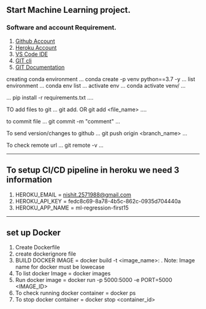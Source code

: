 ## Start Machine Learning project.

### Software and account Requirement.

1. [Github Account](https://github.com)
2. [Heroku Account](https://dashboard.heroku.com/login)
3. [VS Code IDE](https://code.visualstudio.com/download)
4. [GIT cli](https://git-scm.com/downloads)
5. [GIT Documentation](https://git-scm.com/docs/gittutorial)


creating conda environment
...
conda create -p venv python==3.7 -y
...
list environment
...
conda env list
...
activate env
...
conda activate venv/
...

...
pip install -r requirements.txt
....


TO add files to git
...
git add.  OR git add <file_name>
....

to commit file
...
git commit -m "comment"
...

To send version/changes to github
...
git push origin <branch_name>
...

To check remote url
...
git remote -v
...

-------------------------------------------------------
To setup CI/CD pipeline in heroku we need 3 information
-------------------------------------------------------

1. HEROKU_EMAIL = nishit.2571988@gmail.com
2. HEROKU_API_KEY = fedc8c69-8a78-4b5c-862c-0935d704440a
3. HEROKU_APP_NAME = ml-regression-first15

-------------
set up Docker
-------------
1. Create Dockerfile
2. create dockerignore file
3. BUILD DOCKER IMAGE = docker build -t <image_name>:<tagname> .
    Note: Image name for docker must be lowecase
4. To list docker Image = docker images
5. Run docker image = docker run -p 5000:5000 -e PORT=5000 <IMAGE_ID>
6. To check running docker container = docker ps
7. To stop docker container = docker stop <container_id>
